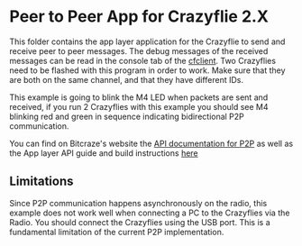 # Peer to Peer App for Crazyflie 2.X

This folder contains the app layer application for the Crazyflie to send and receive peer to peer messages. The debug messages of the received messages can be read in the console tab of the [cfclient](https://github.com/bitcraze/crazyflie-clients-python). Two Crazyflies need to be flashed with this program in order to work. Make sure that they are both on the same channel, and that they have different IDs.

This example is going to blink the M4 LED when packets are sent and received, if you run 2 Crazyflies with this example you should see M4 blinking red and green in sequence indicating bidirectional P2P communication.

You can find on Bitcraze's website the [API documentation for P2P](https://www.bitcraze.io/documentation/repository/crazyflie-firmware/master/functional-areas/p2p_api/) as well as the App layer API guide and build instructions [here](https://www.bitcraze.io/documentation/repository/crazyflie-firmware/master/userguides/app_layer/)
## Limitations

Since P2P communication happens asynchronously on the radio, this example does not work well when connecting a PC to the Crazyflies via the Radio. You should connect the Crazyflies using the USB port. This is a fundamental limitation of the current P2P implementation.
